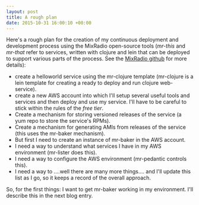 ```yaml
---
layout: post
title: A rough plan
date: 2015-10-31 16:00:10 +00:00
---
```


Here's a rough plan for the creation of my continuous deployment and development process using the MixRadio open-source tools (_mr-this_ and _mr-that_ refer to services, written with clojure and lein that can be deployed to support various parts of the process. See the [MixRadio github](https://github.com/mixradio) for more details):

 - create a helloworld service using the mr-clojure template (mr-clojure is a lein template for creating a ready to deploy and run clojure web-service).
 - create a new AWS account into which I'll setup several useful tools and services and then deploy and use my service. I'll have to be careful to stick within the rules of the _free tier_.
 - Create a mechanism for storing versioned releases of the service (a yum repo to store the service's RPMs).
 - Create a mechanism for generating AMIs from releases of the service (this uses the mr-baker mechanism).
 - But first I need to create an instance of mr-baker in the AWS account.
 - I need a way to understand what services I have in my AWS environment (mr-lister does this).
 - I need a way to configure the AWS environment (mr-pedantic controls this).
 - I need a way to ....well there are many more things.... and I'll update this list as I go, so it keeps a record of the overall approach.

So, for the first things: I want to get mr-baker working in my environment. I'll describe this in the next blog entry.
